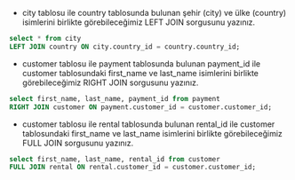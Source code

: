- city tablosu ile country tablosunda bulunan şehir (city) ve ülke (country) isimlerini birlikte görebileceğimiz LEFT JOIN sorgusunu yazınız.
```sql
select * from city
LEFT JOIN country ON city.country_id = country.country_id;
```
- customer tablosu ile payment tablosunda bulunan payment_id ile customer tablosundaki first_name ve last_name isimlerini birlikte görebileceğimiz RIGHT JOIN sorgusunu yazınız.
```sql
select first_name, last_name, payment_id from payment
RIGHT JOIN customer ON payment.customer_id = customer.customer_id;
```
- customer tablosu ile rental tablosunda bulunan rental_id ile customer tablosundaki first_name ve last_name isimlerini birlikte görebileceğimiz FULL JOIN sorgusunu yazınız.
```sql
select first_name, last_name, rental_id from customer
FULL JOIN rental ON rental.customer_id = customer.customer_id;
```
